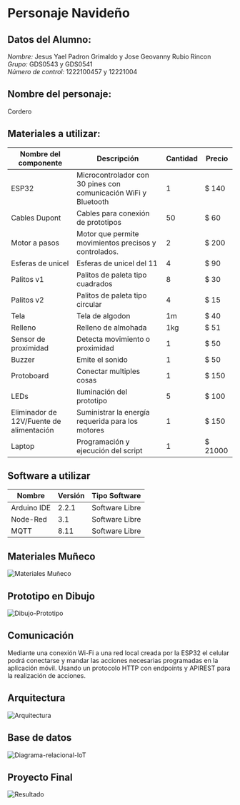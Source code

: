 # Personaje Navideño

## Datos del Alumno:
*Nombre:* Jesus Yael Padron Grimaldo y Jose Geovanny Rubio Rincon
*Grupo:* GDS0543 y GDS0541  
*Número de control:* 1222100457 y 12221004

## Nombre del personaje: 
  Cordero

## Materiales a utilizar:

|Nombre del componente|Descripción|Cantidad|Precio|
|-|-|-|-|
|ESP32|Microcontrolador con 30 pines con comunicación WiFi y Bluetooth|1|$ 140|
|Cables Dupont|Cables para conexión de prototipos|50|$ 60|
|Motor a pasos|Motor que permite movimientos precisos y controlados.|2|$ 200|
|Esferas de unicel|Esferas de unicel del 11|4|$ 90|
|Palitos v1|Palitos de paleta tipo cuadrados|8|$ 30|
|Palitos v2|Palitos de paleta tipo circular|4|$ 15|
|Tela|Tela de algodon|1m|$ 40|
|Relleno|Relleno de almohada|1kg|$ 51|
|Sensor de proximidad|Detecta movimiento o proximidad|1|$ 50|
|Buzzer|Emite el sonido|1|$ 50|
|Protoboard|Conectar multiples cosas|1|$ 150|
|LEDs|Iluminación del prototipo|5|$ 100|
|Eliminador de 12V/Fuente de alimentación|Suministrar la energía requerida para los motores|1|$ 150|
|Laptop|Programación y ejecución del script|1|$ 21000|

## Software a utilizar
|Nombre|Versión|Tipo Software|
|-|-|-|
|Arduino IDE|2.2.1|Software Libre|
|Node-Red|3.1|Software Libre|
|MQTT|8.11|Software Libre|

## Materiales Muñeco
![Materiales Muñeco](https://github.com/xRaiderKing/personajeNavidad/blob/main/Materiales.jpg)

## Prototipo en Dibujo
![Dibujo-Prototipo](https://github.com/xRaiderKing/personajeNavidad/blob/main/Estructura%20cordero.jpg)

## Comunicación
Mediante una conexión Wi-Fi a una red local creada por la ESP32 el celular podrá conectarse y mandar las acciones necesarias programadas en la aplicación móvil. Usando un protocolo HTTP con endpoints y APIREST para la realización de acciones.

## Arquitectura
![Arquitectura](https://github.com/xRaiderKing/personajeNavidad/blob/main/Estructura%203.jpg)


## Base de datos
![Diagrama-relacional-IoT](https://github.com/xRaiderKing/personajeNavidad/blob/main/imagen_2023-10-01_182151931.png)

## Proyecto Final
![Resultado](https://www.youtube.com/watch?v=lvDAeuPz0ck)
